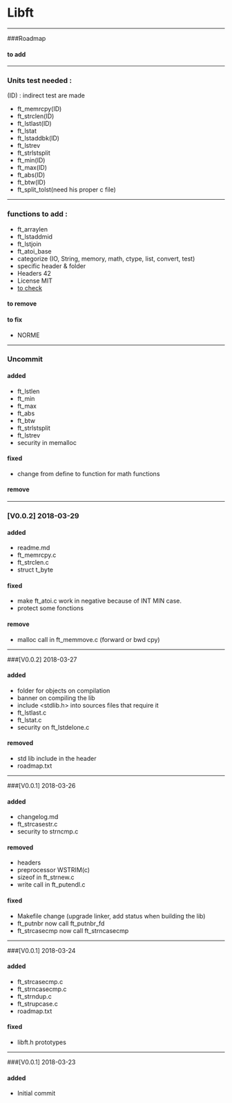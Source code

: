 # Libft
___
###Roadmap
#### to add
---
### Units test needed : 
(ID) : indirect test are made
* ft\_memrcpy(ID)
* ft\_strclen(ID)
* ft\_lstlast(ID)
* ft\_lstat
* ft\_lstaddbk(ID)
* ft\_lstrev
* ft\_strlstsplit
* ft\_min(ID)
* ft\_max(ID)
* ft\_abs(ID)
* ft\_btw(ID)
* ft\_split_tolst(need his proper c file)

---
### functions to add :
* ft\_arraylen
* ft\_lstaddmid
* ft\_lstjoin
* ft\_atoi_base
* categorize (IO, String, memory, math, ctype, list, convert, test)
* specific header & folder
* Headers 42
* License MIT
* [to check](https://travis-ci.org/)

#### to remove
#### to fix
* NORME

___
### Uncommit
#### added
* ft\_lstlen
* ft\_min
* ft\_max
* ft\_abs
* ft\_btw
* ft\_strlstsplit
* ft\_lstrev
* security in memalloc
#### fixed
* change from define to function for math functions
#### remove

___
### [V0.0.2] 2018-03-29
#### added
* readme.md
* ft_memrcpy.c
* ft_strclen.c
* struct t_byte
#### fixed
* make ft_atoi.c work in negative because of INT MIN case. 
* protect some fonctions
#### remove
* malloc call in ft_memmove.c (forward or bwd cpy)

---
###[V0.0.2] 2018-03-27
#### added
* folder for objects on compilation
* banner on compiling the lib
* include <stdlib.h> into sources files that require it
* ft_lstlast.c
* ft_lstat.c
* security on ft_lstdelone.c
#### removed
* std lib include in the header
* roadmap.txt

___
###[V0.0.1] 2018-03-26
#### added
* changelog.md
* ft_strcasestr.c
* security to strncmp.c
#### removed
* headers
* preprocessor WSTRIM(c)
* sizeof in ft_strnew.c
* write call in ft_putendl.c
#### fixed
* Makefile change (upgrade linker, add status when building the lib)
* ft_putnbr now call ft_putnbr\_fd
* ft_strcasecmp now call ft_strncasecmp

___
###[V0.0.1] 2018-03-24
#### added
* ft_strcasecmp.c
* ft_strncasecmp.c
* ft_strndup.c
* ft_strupcase.c
* roadmap.txt
#### fixed
* libft.h prototypes

___
###[V0.0.1] 2018-03-23
#### added
* Initial commit
